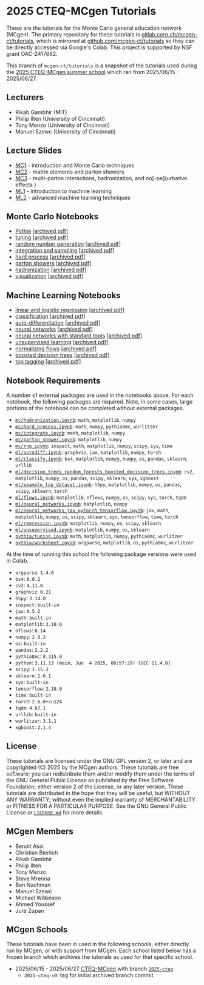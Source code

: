 # 2025 CTEQ-MCgen Tutorials

These are the tutorials for the Monte Carlo general education network (MCgen). The primary repository for these tutorials is [gitlab.cern.ch/mcgen-ct/tutorials](https://gitlab.com/mcgen-ct/tutorials), which is mirrored at [github.com/mcgen-ct/tutorials](https://github.com/mcgen-ct/tutorials) so they can be directly accessed via Google's Colab. This project is supported by NSF grant OAC-2417682.

This branch of `mcgen-ct/tutorials` is a snapshot of the tutorials used during the [2025 CTEQ-MCgen summer school](https://indico.cern.ch/event/1497407/) which ran from 2025/06/15 - 2025/06/27.

## Lecturers

* Rikab Gambhir (MIT)
* Philip Ilten (University of Cincinnati)
* Tony Menzo (University of Cincinnati)
* Manuel Szewc (University of Cincinnati)

## Lecture Slides

* [MC1](pdf/lectures/mc1.pdf) - introduction and Monte Carlo techniques
* [MC2](pdf/lectures/mc2.pdf) - matrix elements and parton showers
* [MC3](pdf/lectures/mc3.pdf) - multi-parton interactions, hadronization, and
no[-pe](urbative effects    )
* [ML1](pdf/lectures/ml1.pdf) - introduction to machine learning
* [ML2](pdf/lectures/ml2.pdf) - advanced machine learning techniques

## Monte Carlo Notebooks

* [Pythia](https://colab.research.google.com/github/mcgen-ct/tutorials/blob/2025-cteq/pythia/worksheet.ipynb) [[archived pdf]](pdf/pythia/worksheet.pdf)
* [tuning](https://colab.research.google.com/github/mcgen-ct/tutorials/blob/2025-cteq/pythia/tuning.ipynb) [[archived pdf]](pdf/pythia/tuning.pdf)
* [random number generation](https://colab.research.google.com/github/mcgen-ct/tutorials/blob/2025-cteq/mc/rng.ipynb) [[archived pdf]](pdf/mc/rng.pdf)
* [integration and sampling](https://colab.research.google.com/github/mcgen-ct/tutorials/blob/2025-cteq/mc/integrate.ipynb) [[archived pdf]](pdf/mc/integreate.pdf)
* [hard process](https://colab.research.google.com/github/mcgen-ct/tutorials/blob/2025-cteq/mc/hard_process.ipynb) [[archived pdf]](pdf/mc/hard_process.pdf)
* [parton showers](https://colab.research.google.com/github/mcgen-ct/tutorials/blob/2025-cteq/mc/parton_shower.ipynb) [[archived pdf]](pdf/mc/parton_shower.pdf)
* [hadronization](https://colab.research.google.com/github/mcgen-ct/tutorials/blob/2025-cteq/mc/hadronization.ipynb) [[archived pdf]](pdf/mc/hadronization.pdf)
* [visualization](https://colab.research.google.com/github/mcgen-ct/tutorials/blob/2025-cteq/vistas/vistas.ipynb) [[archived pdf]](pdf/vistas/vistas.pdf)

## Machine Learning Notebooks

* [linear and logistic regression](https://colab.research.google.com/github/mcgen-ct/tutorials/blob/2025-cteq/ml/regression.ipynb) [[archived pdf]](pdf/ml/regression.pdf)
* [classification](https://colab.research.google.com/github/mcgen-ct/tutorials/blob/2025-cteq/ml/classify.ipynb) [[archived pdf]](pdf/ml/classify.pdf)
* [auto-differentiation](https://colab.research.google.com/github/mcgen-ct/tutorials/blob/2025-cteq/ml/autodiff.ipynb) [[archived pdf]](pdf/ml/autodiff.pdf)
* [neural networks](https://colab.research.google.com/github/mcgen-ct/tutorials/blob/2025-cteq/ml/neural_networks.ipynb) [[archived pdf]](pdf/ml/neural_networks.pdf)
* [neural networks with standard tools](https://colab.research.google.com/github/mcgen-ct/tutorials/blob/2025-cteq/ml/neural_networks_jax_pytorch_tensorflow.ipynb) [[archived pdf]](pdf/ml/neural_networks_jax_pytorch_tensorflow.pdf)
* [unsupervised learning](https://colab.research.google.com/github/mcgen-ct/tutorials/blob/2025-cteq/ml/unsupervised.ipynb) [[archived pdf]](pdf/ml/unsupervised.pdf)
* [normalizing flows](https://colab.research.google.com/github/mcgen-ct/tutorials/blob/2025-cteq/ml/flows.ipynb) [[archived pdf]](pdf/ml/flows.pdf)
* [boosted decision trees](https://colab.research.google.com/github/mcgen-ct/tutorials/blob/2025-cteq/ml/trees.ipynb) [[archived pdf]](pdf/ml/trees.pdf)
* [top tagging](https://colab.research.google.com/github/mcgen-ct/tutorials/blob/2025-cteq/ml/top_tagging.ipynb) [[archived pdf]](pdf/ml/top_tagging.pdf)

## Notebook Requirements

A number of external packages are used in the notebooks above. For each notebook, the following packages are required. Note, in some cases, large portions of the notebook can be completed without external packages.

* [`mc/hadronization.ipynb`](mc/hadronization.ipynb): `math`, `matplotlib`, `numpy`
* [`mc/hard_process.ipynb`](mc/hard_process.ipynb): `math`, `numpy`, `pythia8mc`, `wurlitzer`
* [`mc/integrate.ipynb`](mc/integrate.ipynb): `math`, `matplotlib`, `numpy`
* [`mc/parton_shower.ipynb`](mc/parton_shower.ipynb): `matplotlib`, `numpy`
* [`mc/rng.ipynb`](mc/rng.ipynb): `inspect`, `math`, `matplotlib`, `numpy`, `scipy`, `sys`, `time`
* [`ml/autodiff.ipynb`](ml/autodiff.ipynb): `graphviz`, `jax`, `matplotlib`, `numpy`, `torch`
* [`ml/classify.ipynb`](ml/classify.ipynb): `bs4`, `matplotlib`, `numpy`, `numpy`, `os`, `pandas`, `sklearn`, `urllib`
* [`ml/decision_trees_random_forests_boosted_decision_trees.ipynb`](ml/decision_trees_random_forests_boosted_decision_trees.ipynb): `cv2`, `matplotlib`, `numpy`, `os`, `pandas`, `scipy`, `sklearn`, `sys`, `xgboost`
* [`ml/example_top_dataset.ipynb`](ml/example_top_dataset.ipynb): `h5py`, `matplotlib`, `numpy`, `os`, `pandas`, `scipy`, `sklearn`, `torch`
* [`ml/flows.ipynb`](ml/flows.ipynb): `matplotlib`, `nflows`, `numpy`, `os`, `scipy`, `sys`, `torch`, `tqdm`
* [`ml/neural_networks.ipynb`](ml/neural_networks.ipynb): `matplotlib`, `numpy`
* [`ml/neural_networks_jax_pytorch_tensorflow.ipynb`](ml/neural_networks_jax_pytorch_tensorflow.ipynb): `jax`, `math`, `matplotlib`, `numpy`, `os`, `scipy`, `sklearn`, `sys`, `tensorflow`, `time`, `torch`
* [`ml/regression.ipynb`](ml/regression.ipynb): `matplotlib`, `numpy`, `os`, `scipy`, `sklearn`
* [`ml/unsupervised.ipynb`](ml/unsupervised.ipynb): `matplotlib`, `numpy`, `os`, `sklearn`
* [`pythia/tuning.ipynb`](pythia/tuning.ipynb): `math`, `matplotlib`, `numpy`, `pythia8mc`, `wurlitzer`
* [`pythia/worksheet.ipynb`](pythia/worksheet.ipynb): `argparse`, `matplotlib`, `os`, `pythia8mc`, `wurlitzer`

At the time of running this school the following package versions were used in Colab.

* `argparse`: `1.4.0`
* `bs4`: `0.0.2`
* `cv2`: `4.11.0`
* `graphviz`: `0.21`
* `h5py`: `3.14.0`
* `inspect`: `built-in`
* `jax`: `0.5.2`
* `math`: `built-in`
* `matplotlib`: `3.10.0`
* `nflows`: `0.14`
* `numpy`: `2.0.2`
* `os`: `built-in`
* `pandas`: `2.2.2`
* `pythia8mc`: `8.315.0`
* `python`: `3.11.13 (main, Jun  4 2025, 08:57:29) [GCC 11.4.0]`
* `scipy`: `1.15.3`
* `sklearn`: `1.6.1`
* `sys`: `built-in`
* `tensorflow`: `2.18.0`
* `time`: `built-in`
* `torch`: `2.6.0+cu124`
* `tqdm`: `4.67.1`
* `urllib`: `built-in`
* `wurlitzer`: `3.1.1`
* `xgboost`: `2.1.4`

## License

These tutorials are licensed under the GNU GPL version 2, or later and are copyrighted (C) 2025 by the MCgen authors. These tutorials are free software; you can redistribute them and/or modify them under the terms of the GNU General Public License as published by the Free Software Foundation; either version 2 of the License, or any later version. These tutorials are distributed in the hope that they will be useful, but WITHOUT ANY WARRANTY; without even the implied warranty of MERCHANTABILITY or FITNESS FOR A PARTICULAR PURPOSE. See the GNU General Public License or [`LICENSE.md`](LICENSE.md) for more details.

## MCgen Members

* Benoit Assi
* Christian Bierlich
* Rikab Gambhir
* Philip Ilten
* Tony Menzo
* Steve Mrenna
* Ben Nachman
* Manuel Szewc
* Michael Wilkinson
* Ahmed Youssef
* Jure Zupan

## MCgen Schools

These tutorials have been in used in the following schools, either directly run by MCgen, or with support from MCgen. Each school listed below has a frozen branch which archives the tutorials as used for that specific school.

* 2025/06/15 - 2025/06/27 [CTEQ-MCgen](https://indico.cern.ch/event/1497407/) with branch [`2025-cteq`](../../tree/2025-cteq)
  - `2025-cteq-v0`: tag for initial archived branch commit
